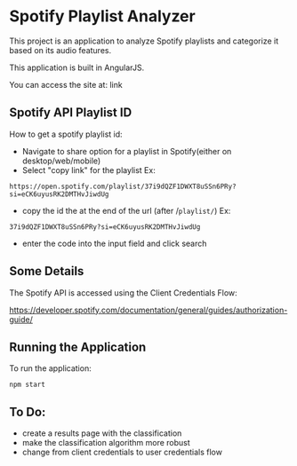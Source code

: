 # Spotify Playlist Analyzer

This project is an application to analyze Spotify playlists and categorize it based on its audio features. 

This application is built in AngularJS.

You can access the site at:
link

## Spotify API Playlist ID

How to get a spotify playlist id:
- Navigate to share option for a playlist in Spotify(either on desktop/web/mobile)
- Select "copy link" for the playlist
Ex:

`https://open.spotify.com/playlist/37i9dQZF1DWXT8uSSn6PRy?si=eCK6uyusRK2DMTHvJiwdUg`

- copy the id the at the end of the url (after /`playlist/`)
Ex:

`37i9dQZF1DWXT8uSSn6PRy?si=eCK6uyusRK2DMTHvJiwdUg`

- enter the code into the input field and click search


## Some Details

The Spotify API is accessed using the Client Credentials Flow:

https://developer.spotify.com/documentation/general/guides/authorization-guide/

## Running the Application
To run the application:

`npm start`


## To Do:
- create a results page with the classification
- make the classification algorithm more robust
- change from client credentials to user credentials flow